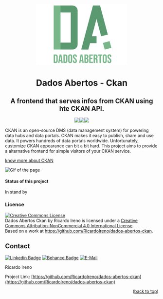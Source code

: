 <div id="top"></div>

<p align="center"><a href="https://github.com/RicardoIreno/dados-abertos-ckan">
  <img src="public/logo.svg" alt="Logo" width="300" height="200">
 </a></p>

<h1 align="center">Dados Abertos - Ckan</h1>
<h2 align="center">A frontend that serves infos from CKAN using hte CKAN API.</h2>

<div align="center">
  <img src="https://img.shields.io/badge/TypeScript-007ACC?style=for-the-badge&logo=typescript&logoColor=white" /><img src="https://img.shields.io/badge/next.js-000000?style=for-the-badge&logo=nextdotjs&logoColor=white" /><img src="https://img.shields.io/badge/React-20232A?style=for-the-badge&logo=react&logoColor=61DAFB" />
</div>

CKAN is an open-source DMS (data management system) for powering data hubs and data portals. CKAN makes it easy to publish, share and use data. It powers hundreds of data portals worldwide. Unfortunately, customize CKAN appearance can bit a bit hard. This project aims to provide a alternative frontend for simple visitors of your CKAN service. 

[know more about CKAN](https://ckan.org/)

![Gif of the page](/public/page.gif)

#### Status of this project
In stand by

### Licence

<a rel="license" href="http://creativecommons.org/licenses/by-nc/4.0/"><img alt="Creative Commons License" style="border-width:0" src="https://i.creativecommons.org/l/by-nc/4.0/88x31.png" /></a><br /><span xmlns:dct="http://purl.org/dc/terms/" property="dct:title">Dados Abertos Ckan</span> by <span xmlns:cc="http://creativecommons.org/ns#" property="cc:attributionName">Ricardo Ireno</span> is licensed under a <a rel="license" href="http://creativecommons.org/licenses/by-nc/4.0/">Creative Commons Attribution-NonCommercial 4.0 International License</a>.<br />Based on a work at <a xmlns:dct="http://purl.org/dc/terms/" href="https://github.com/RicardoIreno/dados-abertos-ckan" rel="dct:source">https://github.com/RicardoIreno/dados-abertos-ckan</a>.


## Contact

[![Linkedin Badge](https://img.shields.io/badge/-LinkedIn-blue?style=flat-square&logo=Linkedin&logoColor=white&link=https://www.linkedin.com/in/ricardoireno/)](https://www.linkedin.com/in/ricardoireno/)
[![Behance Badge](https://img.shields.io/badge/-Behance-blue?style=flat-square&logo=Behance&logoColor=white&link=https://www.behance.net/ricardoireno)](https://www.behance.net/ricardoireno)
[![E-Mail](https://img.shields.io/badge/Microsoft_Outlook-0078D4?style=flat-square&logo=microsoft-outlook&logoColor=white)](mailto:ricardoireno@outlook.com)  

Ricardo Ireno  


Project Link: [https://github.com/RicardoIreno/dados-abertos-ckan](https://github.com/RicardoIreno/dados-abertos-ckan)

<p align="right">(<a href="#top">back to top</a>)</p>




